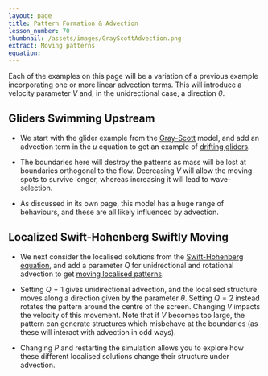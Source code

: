 ```yaml
---
layout: page
title: Pattern Formation & Advection
lesson_number: 70
thumbnail: /assets/images/GrayScottAdvection.png
extract: Moving patterns
equation: 
---
```

Each of the examples on this page will be a variation of a previous example incorporating one or more linear advection terms. This will introduce a velocity parameter $V$ and, in the unidrectional case, a direction $\theta$.

## Gliders Swimming Upstream

* We start with the glider example from the [Gray-Scott](/nonlinear-physics/gray-scott) model, and add an advection term in the $u$ equation to get an example of [drifting gliders](/sim/?preset=GrayScottGlidersAdvecting). 

* The boundaries here will destroy the patterns as mass will be lost at boundaries orthogonal to the flow. Decreasing $V$ will allow the moving spots to survive longer, whereas increasing it will lead to wave-selection.

* As discussed in its own page, this model has a huge range of behaviours, and these are all likely influenced by advection.

## Localized Swift-Hohenberg Swiftly Moving

* We next consider the localised solutions from the [Swift-Hohenberg equation](/nonlinear-physics), and add a parameter $Q$ for unidrectional and rotational advection to get [moving localised patterns](/sim/?preset=swiftHohenbergLocalisedAdvection).

* Setting $Q=1$ gives unidirectional advection, and the localised structure moves along a direction given by the parameter $\theta$. Setting $Q=2$ instead rotates the pattern around the centre of the screen. Changing $V$ impacts the velocity of this movement. Note that if $V$ becomes too large, the pattern can generate structures which misbehave at the boundaries (as these will interact with advection in odd ways).

* Changing $P$ and restarting the simulation allows you to explore how these different localised solutions change their structure under advection.
